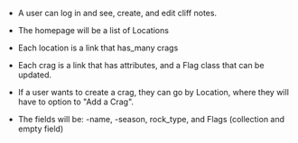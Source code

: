 * A user can log in and see, create, and edit cliff notes.

* The homepage will be a list of Locations

* Each location is a link that has_many crags

* Each crag is a link that has attributes, and a Flag class that can be updated.

* If a user wants to create a crag, they can go by Location, where they will have to option to "Add a Crag".

* The fields will be:  -name, -season, rock_type, and Flags (collection and empty field)
